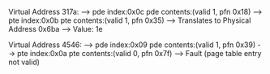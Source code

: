 Virtual Address 317a:
  --> pde index:0x0c  pde contents:(valid 1, pfn 0x18)
    --> pte index:0x0b  pte contents:(valid 1, pfn 0x35)
      --> Translates to Physical Address 0x6ba --> Value: 1e

Virtual Address 4546:
  --> pde index:0x09  pde contents:(valid 1, pfn 0x39)
    --> pte index:0x0a  pte contents:(valid 0, pfn 0x7f)
      --> Fault (page table entry not valid)

